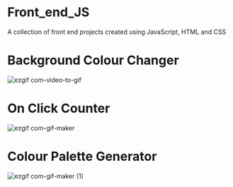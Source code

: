 # Front_end_JS
A collection of front end projects created using JavaScript, HTML and CSS

# Background Colour Changer

![ezgif com-video-to-gif](https://user-images.githubusercontent.com/67547010/127935623-1e9d9e6a-be53-479a-986a-8373ffb10d18.gif)

# On Click Counter

![ezgif com-gif-maker](https://user-images.githubusercontent.com/67547010/128204553-4605577d-2d66-4acd-b2d4-9db153c7d73c.gif)

# Colour Palette Generator

![ezgif com-gif-maker (1)](https://user-images.githubusercontent.com/67547010/128255468-aa930169-3414-439b-a159-ae09ade06620.gif)
